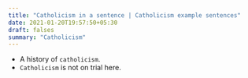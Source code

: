 ```yaml
---
title: "Catholicism in a sentence | Catholicism example sentences"
date: 2021-01-20T19:57:50+05:30
draft: falses
summary: "Catholicism"
---
```

- A history of `catholicism`.
- `Catholicism` is not on trial here.
                 
